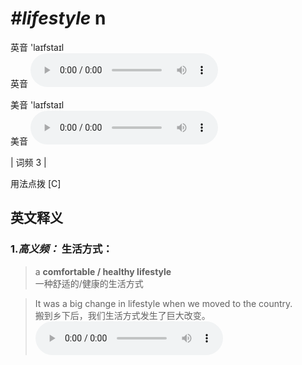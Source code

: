 # ***\#lifestyle*** n
英音 'laɪfstaɪl  
英音
<audio src="./media/lifestyle-B.aac" controls="controls"></audio>

美音 'laɪfstaɪl  
美音
<audio src="./media/lifestyle.aac" controls="controls"></audio>



| 词频 3 |  

用法点拨  [C]

英文释义
---
### 1.*高义频：* **生活方式：**  

 > a **comfortable / healthy lifestyle**  
 > 一种舒适的/健康的生活方式    

 > It was a big change in lifestyle when we moved to the country.   
 > 搬到乡下后，我们生活方式发生了巨大改变。    
<audio src="./media/lifestyle-1.aac" controls="controls"></audio>


